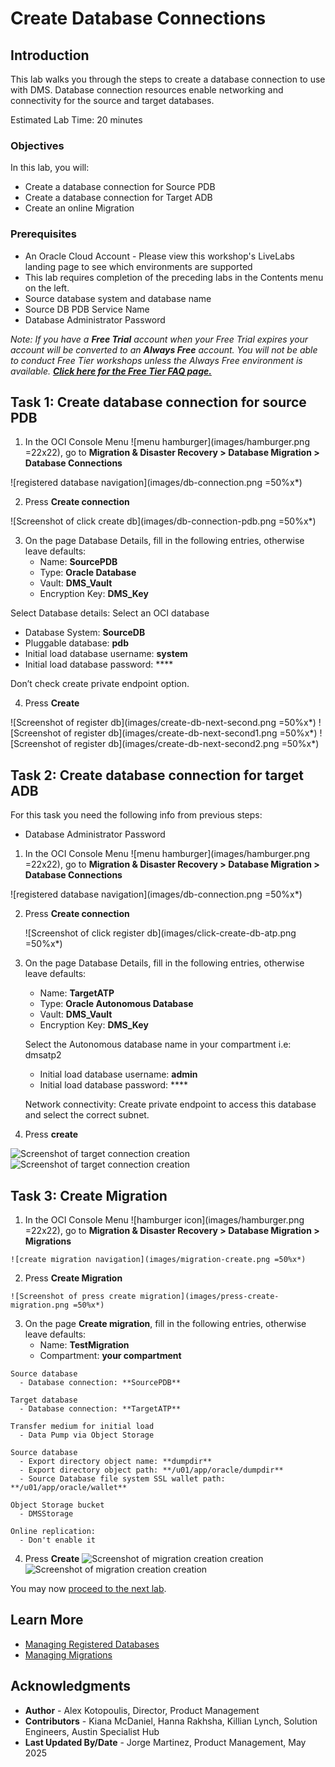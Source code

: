# Create Database Connections

## Introduction

This lab walks you through the steps to create a database connection to use with DMS. Database connection resources enable networking and connectivity for the source and target databases.

Estimated Lab Time: 20 minutes

### Objectives

In this lab, you will:
* Create a database connection for Source PDB
* Create a database connection for Target ADB
* Create an online Migration

### Prerequisites

* An Oracle Cloud Account - Please view this workshop's LiveLabs landing page to see which environments are supported
* This lab requires completion of the preceding labs in the Contents menu on the left.
* Source database system and database name
* Source DB PDB Service Name
* Database Administrator Password

*Note: If you have a **Free Trial** account when your Free Trial expires your account will be converted to an **Always Free** account. You will not be able to conduct Free Tier workshops unless the Always Free environment is available. **[Click here for the Free Tier FAQ page.](https://www.oracle.com/cloud/free/faq.html)***


## Task 1: Create database connection for source PDB

1. In the OCI Console Menu ![menu hamburger](images/hamburger.png =22x22), go to **Migration & Disaster Recovery > Database Migration > Database Connections**

  ![registered database navigation](images/db-connection.png =50%x*)

2. Press **Create connection**

  ![Screenshot of click create db](images/db-connection-pdb.png =50%x*)

3. On the page Database Details, fill in the following entries, otherwise leave defaults:
    - Name: **SourcePDB**
    - Type: **Oracle Database**
    - Vault: **DMS_Vault**
    - Encryption Key: **DMS_Key**

  Select Database details: Select an OCI database
   - Database System: **SourceDB**
   - Pluggable database: **pdb**
   - Initial load database username: **system**
   - Initial load database password: \****

Don’t check create private endpoint option.


4. Press **Create**

  ![Screenshot of register db](images/create-db-next-second.png =50%x*)
  ![Screenshot of register db](images/create-db-next-second1.png =50%x*)
  ![Screenshot of register db](images/create-db-next-second2.png =50%x*)

  

## Task 2: Create database connection for target ADB

For this task you need the following info from previous steps:
* Database Administrator Password

1. In the OCI Console Menu ![menu hamburger](images/hamburger.png =22x22), go to **Migration & Disaster Recovery > Database Migration > Database Connections**

  ![registered database navigation](images/db-connection.png =50%x*)

2. Press **Create connection**

   ![Screenshot of click register db](images/click-create-db-atp.png =50%x*)

3. On the page Database Details, fill in the following entries, otherwise leave defaults:
    - Name: **TargetATP**
    - Type: **Oracle Autonomous Database**
    - Vault: **DMS_Vault**
    - Encryption Key: **DMS_Key**

   Select the Autonomous database name in your compartment i.e: dmsatp2
    - Initial load database username: **admin**
    - Initial load database password: \****

      
   Network connectivity: Create private endpoint to access this database and select the correct subnet.

4. Press **create**

  ![Screenshot of target connection creation ](images/target-press-next.png )
  ![Screenshot of target connection creation ](images/target-press-next-b.png )


## Task 3: Create Migration

  1. In the OCI Console Menu ![hamburger icon](images/hamburger.png =22x22), go to **Migration & Disaster Recovery > Database Migration > Migrations**

    ![create migration navigation](images/migration-create.png =50%x*)

  2. Press **Create Migration**

    ![Screenshot of press create migration](images/press-create-migration.png =50%x*)

  3. On the page **Create migration**, fill in the following entries, otherwise leave defaults:
      - Name: **TestMigration**
      - Compartment: **your compartment**
      
    Source database
      - Database connection: **SourcePDB**

    Target database
      - Database connection: **TargetATP** 

    Transfer medium for initial load
      - Data Pump via Object Storage

    Source database
      - Export directory object name: **dumpdir**
      - Export directory object path: **/u01/app/oracle/dumpdir**
      - Source Database file system SSL wallet path: **/u01/app/oracle/wallet**

    Object Storage bucket
      - DMSStorage

    Online replication:
      - Don't enable it  

         
  4. Press **Create** 
  ![Screenshot of migration creation creation ](images/add-details.png )
  ![Screenshot of migration creation creation ](images/select-databases.png )

  
You may now [proceed to the next lab](#next).

## Learn More

* [Managing Registered Databases](https://docs.oracle.com/en-us/iaas/database-migration/doc/managing-registered-databases.html)
* [Managing Migrations](https://docs.oracle.com/en-us/iaas/database-migration/doc/managing-migrations.html)


## Acknowledgments
* **Author** - Alex Kotopoulis, Director, Product Management
* **Contributors** -  Kiana McDaniel, Hanna Rakhsha, Killian Lynch, Solution Engineers, Austin Specialist Hub
* **Last Updated By/Date** - Jorge Martinez, Product Management, May 2025
